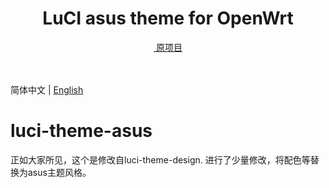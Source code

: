 <div align="center">
  <h1 align="center">
    LuCI asus theme for OpenWrt
  </h1>
<a href="/LICENSE">
    <img src="https://img.shields.io/github/license/gngpp/luci-theme-design?style=flat&a=1" alt="">
  </a>
  <a href="https://github.com/gngpp/luci-theme-design/pulls">
  原项目
  </a>
</div>
<br>

<br>简体中文 | [English](README_en.md)

# luci-theme-asus
正如大家所见，这个是修改自luci-theme-design. 进行了少量修改，将配色等替换为asus主题风格。